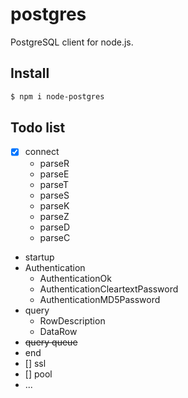 # postgres
PostgreSQL client for node.js.  

## Install

```sh
$ npm i node-postgres
```

## Todo list
* [x] connect
  * parseR
  * parseE
  * parseT
  * parseS
  * parseK
  * parseZ
  * parseD
  * parseC
* startup
* Authentication
  * AuthenticationOk
  * AuthenticationCleartextPassword
  * AuthenticationMD5Password
* query
  * RowDescription 
  * DataRow
* ~~query queue~~
* end
* [] ssl
* [] pool
* ...
